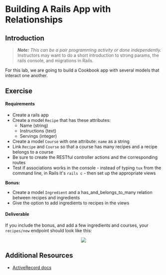 # Building A Rails App with Relationships

## Introduction

> ***Note:*** _This can be a pair programming activity or done independently._  Instructors may want to do a short introduction to strong params, the rails console, and migrations in Rails.

For this lab, we are going to build a Cookbook app with several models that interact one another.

## Exercise

#### Requirements

- Create a rails app
- Create a model `Recipe` that has these attributes:
	- Name (string)
	- Instructions (text)
	- Servings (integer)
- Create a model `Course` with one attribute: `name` as a string
- Link `Recipe` and `Course` so that a course has many recipes and a recipe belongs to a course
- Be sure to create the RESTful controller actions and the corresponding routes
- Test if associations works in the console - instead of typing ```tux``` from the command line, in Rails it's ```rails c``` - then set up the appropriate views

**Bonus:**
- Create a model `Ingredient` and a has_and_belongs_to_many relation between recipes and ingredients
- Give the option to add ingredients to recipes in the views

#### Deliverable

If you include the bonus, and add a few ingredients and courses, your ```recipes/new``` endpoint should look like this:

<p align="center">
<img src="http://s10.postimg.org/ifjhdgi6x/Screen_Shot_2015_07_18_at_8_53_11_PM.png">
</p>

## Additional Resources

- [ActiveRecord docs](http://guides.rubyonrails.org/association_basics.html)
